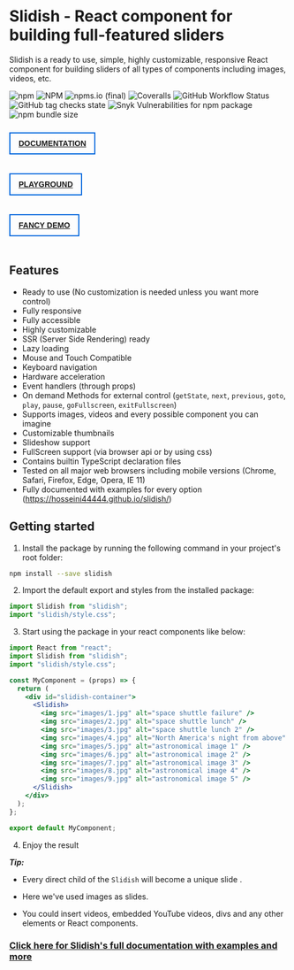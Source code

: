 # Slidish - React component for building full-featured sliders

Slidish is a ready to use, simple, highly customizable, responsive React component for building sliders of all types of
components including images, videos, etc.

![npm](https://img.shields.io/npm/v/slidish?style=for-the-badge)
![NPM](https://img.shields.io/npm/l/slidish?style=for-the-badge)
![npms.io (final)](https://img.shields.io/npms-io/quality-score/slidish?style=for-the-badge)
![Coveralls](https://img.shields.io/coveralls/github/hosseini44444/slidish?style=for-the-badge)
![GitHub Workflow Status](https://img.shields.io/github/workflow/status/hosseini44444/slidish/Package?style=for-the-badge)
![GitHub tag checks state](https://img.shields.io/github/checks-status/hosseini44444/slidish/v1.0.3?style=for-the-badge)
![Snyk Vulnerabilities for npm package](https://img.shields.io/snyk/vulnerabilities/npm/slidish?style=for-the-badge)
![npm bundle size](https://img.shields.io/bundlephobia/minzip/slidish?style=for-the-badge)

<a href="https://hosseini44444.github.io/slidish/" target="_blank"
style="display: inline-block; padding: 10px 15px; border: 2px solid #06d; margin: 10px 10px 20px 0;
font-family: sans-serif; font-weight: bold;">DOCUMENTATION</a>

<a href="https://hosseini44444.github.io/slidish/#/Playground" target="_blank"
style="display: inline-block; padding: 10px 15px; border: 2px solid #06d; margin: 0 10px 20px 0;
font-family: sans-serif; font-weight: bold;">PLAYGROUND</a>

<a href="https://hosseini44444.github.io/slidish/#/Fancy%20Demo" target="_blank"
style="display: inline-block; padding: 10px 15px; margin: 0 10px 20px 0; border: 2px solid #06d; font-family: sans-serif; font-weight: bold;">
FANCY DEMO</a>

## Features

- Ready to use (No customization is needed unless you want more control)
- Fully responsive
- Fully accessible
- Highly customizable
- SSR (Server Side Rendering) ready
- Lazy loading
- Mouse and Touch Compatible
- Keyboard navigation
- Hardware acceleration
- Event handlers (through props)
- On demand Methods for external control (`getState`, `next`, `previous`, `goto`, `play`, `pause`, `goFullscreen`, `exitFullscreen`)
- Supports images, videos and every possible component you can imagine
- Customizable thumbnails
- Slideshow support
- FullScreen support (via browser api or by using css)
- Contains builtin TypeScript declaration files
- Tested on all major web browsers including mobile versions (Chrome, Safari, Firefox, Edge, Opera, IE 11)
- Fully documented with examples for every option (https://hosseini44444.github.io/slidish/)

## Getting started

1. Install the package by running the following command in your project's root folder:

```bash
npm install --save slidish
```

2. Import the default export and styles from the installed package:

```js static
import Slidish from "slidish";
import "slidish/style.css";
```

3. Start using the package in your react components like below:

```jsx static
import React from "react";
import Slidish from "slidish";
import "slidish/style.css";

const MyComponent = (props) => {
  return (
    <div id="slidish-container">
      <Slidish>
        <img src="images/1.jpg" alt="space shuttle failure" />
        <img src="images/2.jpg" alt="space shuttle lunch" />
        <img src="images/3.jpg" alt="space shuttle lunch 2" />
        <img src="images/4.jpg" alt="North America's night from above" />
        <img src="images/5.jpg" alt="astronomical image 1" />
        <img src="images/6.jpg" alt="astronomical image 2" />
        <img src="images/7.jpg" alt="astronomical image 3" />
        <img src="images/8.jpg" alt="astronomical image 4" />
        <img src="images/9.jpg" alt="astronomical image 5" />
      </Slidish>
    </div>
  );
};

export default MyComponent;
```

4. Enjoy the result

**_Tip:_**

- Every direct child of the `Slidish` will become a unique slide .

- Here we've used images as slides.

- You could insert videos, embedded YouTube videos, divs and any other elements or React components.

### [Click here for Slidish's full documentation with examples and more](https://hosseini44444.github.io/slidish/)
